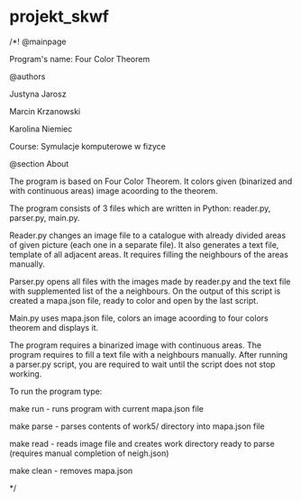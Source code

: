 # projekt_skwf
/*!
@mainpage

Program's name: Four Color Theorem


@authors


Justyna Jarosz

Marcin Krzanowski

Karolina Niemiec

Course: Symulacje komputerowe w fizyce


@section About

The program is based on Four Color Theorem. It colors given (binarized and with continuous areas) image acoording to the theorem.

The program consists of 3 files which are written in Python: reader.py, parser.py, main.py.


Reader.py changes an image file to a catalogue with already divided areas of given picture (each one in a separate file).
It also generates a text file, template of all adjacent areas. It requires filling the neighbours of the areas manually.

Parser.py opens all files with the images made by reader.py and the text file with supplemented list of the a neighbours.
On the output of this script is created a mapa.json file, ready to color and open by the last script.

Main.py uses mapa.json file, colors an image acoording to four colors theorem and displays it.


The program requires a binarized image with continuous areas.
The program requires to fill a text file with a neighbours manually.
After running a parser.py script, you are required to wait until the script does not stop working.



To run the program type:

make run - runs program with current mapa.json file

make parse - parses contents of work5/ directory into mapa.json file

make read - reads image file and creates work directory ready to parse (requires manual completion of neigh.json)

make clean - removes mapa.json

*/
